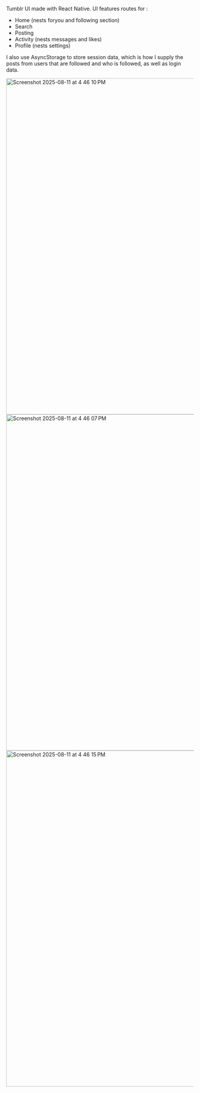 Tumblr UI made with React Native.
UI features routes for :
- Home (nests foryou and following section)
- Search
- Posting
- Activity (nests messages and likes)
- Profile (nests settings)

I also use AsyncStorage to store session data, which is how I supply the posts from users that are followed and who is followed, as well as login data. 

<img width="1440" height="900" alt="Screenshot 2025-08-11 at 4 46 10 PM" src="https://github.com/user-attachments/assets/3d23fa4a-17e0-4674-9b3d-053f257c7b39" />

<img width="1440" height="900" alt="Screenshot 2025-08-11 at 4 46 07 PM" src="https://github.com/user-attachments/assets/ba5ac563-75e3-4b55-92f7-01326404daf8" />

<img width="1440" height="900" alt="Screenshot 2025-08-11 at 4 46 15 PM" src="https://github.com/user-attachments/assets/e90293a0-dfc9-4fbc-90fe-26f21c1145e9" />


